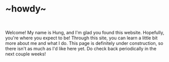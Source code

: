 # ~howdy~
<br>

Welcome! My name is Hung, and I'm glad you found this website.
Hopefully, you're where you expect to be! Through this site, you can learn a little bit more about me and what I do.
This page is definitely under construction, so there isn't as much as I'd like here yet. Do check back periodically in the next couple weeks!
